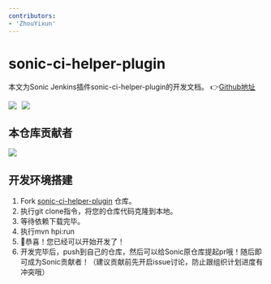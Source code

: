 ```yaml
---
contributors:
- 'ZhouYixun'
---
```


# sonic-ci-helper-plugin
本文为Sonic Jenkins插件sonic-ci-helper-plugin的开发文档。 👉[Github地址](https://github.com/jenkinsci/sonic-ci-helper-plugin)

<div style="display: flex">
<img src="https://img.shields.io/github/stars/jenkinsci/sonic-ci-helper-plugin?style=social">
<img style="margin-left:10px" src="https://img.shields.io/github/forks/jenkinsci/sonic-ci-helper-plugin?style=social">
</div>

## 本仓库贡献者

<a href="https://github.com/jenkinsci/sonic-ci-helper-plugin/graphs/contributors">
  <img src="https://contrib.rocks/image?repo=jenkinsci/sonic-ci-helper-plugin" />
</a>

## 开发环境搭建

1. Fork [sonic-ci-helper-plugin](https://github.com/jenkinsci/sonic-ci-helper-plugin) 仓库。
2. 执行git clone指令，将您的仓库代码克隆到本地。
3. 等待依赖下载完毕。
4. 执行mvn hpi:run
5. 🎉恭喜！您已经可以开始开发了！
6. 开发完毕后，push到自己的仓库，然后可以给Sonic原仓库提起pr哦！随后即可成为Sonic贡献者！（建议贡献前先开启issue讨论，防止跟组织计划进度有冲突哦）

